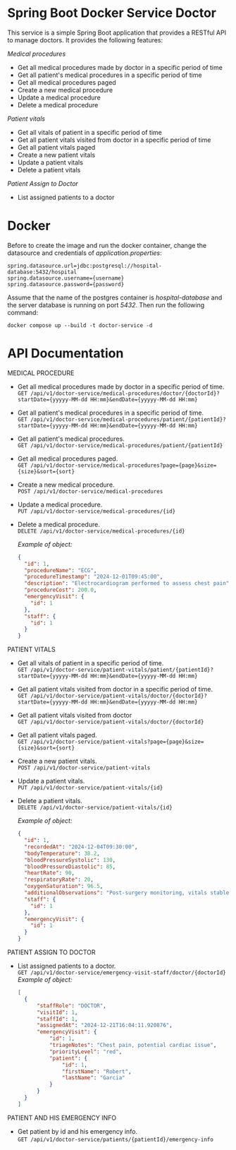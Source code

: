 Spring Boot Docker Service Doctor
==========================
This service is a simple Spring Boot application that provides a RESTful API to manage doctors.
It provides the following features:

_Medical procedures_
- Get all medical procedures made by doctor in a specific period of time
- Get all patient's medical procedures in a specific period of time
- Get all medical procedures paged
- Create a new medical procedure
- Update a medical procedure
- Delete a medical procedure

_Patient vitals_
- Get all vitals of patient in a specific period of time
- Get all patient vitals visited from doctor in a specific period of time
- Get all patient vitals paged
- Create a new patient vitals
- Update a patient vitals
- Delete a patient vitals

_Patient Assign to Doctor_
- List assigned patients to a doctor

Docker
========
Before to create the image and run the docker container, change the datasource and credentials of _application.properties_:
```
spring.datasource.url=jdbc:postgresql://hospital-database:5432/hospital
spring.datasource.username={username}
spring.datasource.password={password}
```
Assume that the name of the postgres container is *hospital-database* and the server database is running on port *5432*.
Then run the following command:
```
docker compose up --build -t doctor-service -d
```

API Documentation
========
MEDICAL PROCEDURE
- Get all medical procedures made by doctor in a specific period of time.<br/>
`GET /api/v1/doctor-service/medical-procedures/doctor/{doctorId}?startDate={yyyyy-MM-dd HH:mm}&endDate={yyyyy-MM-dd HH:mm}`
- Get all patient's medical procedures in a specific period of time.<br/>
`GET /api/v1/doctor-service/medical-procedures/patient/{patientId}?startDate={yyyyy-MM-dd HH:mm}&endDate={yyyyy-MM-dd HH:mm}`
- Get all patient's medical procedures.<br/>
`GET /api/v1/doctor-service/medical-procedures/patient/{patientId}`
- Get all medical procedures paged.<br/>
`GET /api/v1/doctor-service/medical-procedures?page={page}&size={size}&sort={sort}`
- Create a new medical procedure.<br/>
`POST /api/v1/doctor-service/medical-procedures`
- Update a medical procedure.<br/>
`PUT /api/v1/doctor-service/medical-procedures/{id}`
- Delete a medical procedure.<br/>
`DELETE /api/v1/doctor-service/medical-procedures/{id}`

  _Example of object:_
    ```json
    {
      "id": 1,
      "procedureName": "ECG",
      "procedureTimestamp": "2024-12-01T09:45:00",
      "description": "Electrocardiogram performed to assess chest pain",
      "procedureCost": 200.0,
      "emergencyVisit": {
        "id": 1
      },
      "staff": {
        "id": 1
      }
    }
    ```

PATIENT VITALS
- Get all vitals of patient in a specific period of time.<br/>
`GET /api/v1/doctor-service/patient-vitals/patient/{patientId}?startDate={yyyyy-MM-dd HH:mm}&endDate={yyyyy-MM-dd HH:mm}`
- Get all patient vitals visited from doctor in a specific period of time.<br/>
`GET /api/v1/doctor-service/patient-vitals/doctor/{doctorId}?startDate={yyyyy-MM-dd HH:mm}&endDate={yyyyy-MM-dd HH:mm}`
- Get all patient vitals visited from doctor<br/>
  `GET /api/v1/doctor-service/patient-vitals/doctor/{doctorId}`
- Get all patient vitals paged.<br/>
`GET /api/v1/doctor-service/patient-vitals?page={page}&size={size}&sort={sort}`
- Create a new patient vitals.<br/>
`POST /api/v1/doctor-service/patient-vitals`
- Update a patient vitals.<br/>
`PUT /api/v1/doctor-service/patient-vitals/{id}`
- Delete a patient vitals.<br/>
`DELETE /api/v1/doctor-service/patient-vitals/{id}`

  _Example of object:_
  ```json
  {
    "id": 1,
    "recordedAt": "2024-12-04T09:30:00",
    "bodyTemperature": 38.2,
    "bloodPressureSystolic": 130,
    "bloodPressureDiastolic": 85,
    "heartRate": 90,
    "respiratoryRate": 20,
    "oxygenSaturation": 96.5,
    "additionalObservations": "Post-surgery monitoring, vitals stable",
    "staff": {
      "id": 1
    },
    "emergencyVisit": {
      "id": 1
    }
  }
  ```
PATIENT ASSIGN TO DOCTOR
- List assigned patients to a doctor.<br/>
`GET /api/v1/doctor-service/emergency-visit-staff/doctor/{doctorId}`
  _Example of object:_
  ```json
  [
    {
        "staffRole": "DOCTOR",
        "visitId": 1,
        "staffId": 1,
        "assignedAt": "2024-12-21T16:04:11.920876",
        "emergencyVisit": {
            "id": 1,
            "triageNotes": "Chest pain, potential cardiac issue",
            "priorityLevel": "red",
            "patient": {
                "id": 1,
                "firstName": "Robert",
                "lastName": "Garcia"
            }
        }
    }
  ]
  ```
  
PATIENT AND HIS EMERGENCY INFO
- Get patient by id  and his emergency info.<br/>
  `GET /api/v1/doctor-service/patients/{patientId}/emergency-info`